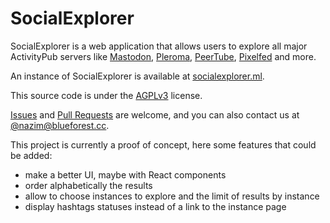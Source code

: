 
# SocialExplorer

SocialExplorer is a web application that allows users to explore all major
ActivityPub servers like [Mastodon](https://github.com/mastodon/mastodon),
[Pleroma](https://git.pleroma.social/pleroma),
[PeerTube](https://github.com/Chocobozzz/PeerTube),
[Pixelfed](https://github.com/pixelfed/pixelfed) and more.

An instance of SocialExplorer is available at
[socialexplorer.ml](https://socialexplorer.ml).

This source code is under the [AGPLv3](./LICENSE) license.

[Issues](https://github.com/blue-forest/socialexplorer/issues) and
[Pull Requests](https://github.com/blue-forest/socialexplorer/pulls) are
welcome, and you can also contact us at
[@nazim@blueforest.cc](https://social.blueforest.cc/@nazim).

This project is currently a proof of concept, here some features that could be
added:
- make a better UI, maybe with React components
- order alphabetically the results
- allow to choose instances to explore and the limit of results by instance
- display hashtags statuses instead of a link to the instance page
